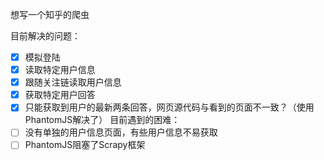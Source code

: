 想写一个知乎的爬虫

目前解决的问题：
- [x] 模拟登陆
- [x] 读取特定用户信息
- [x] 跟随关注链读取用户信息
- [x] 获取特定用户回答
- [x] 只能获取到用户的最新两条回答，网页源代码与看到的页面不一致？（使用PhantomJS解决了）
目前遇到的困难：
- [ ] 没有单独的用户信息页面，有些用户信息不易获取
- [ ] PhantomJS阻塞了Scrapy框架
